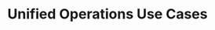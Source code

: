 ---
type: docs
title: "Unified Operations Use Cases"
linkTitle: "Unified Operations Use Cases"
weight: 7
description: >-
  Once you have server resources projected into Azure with Azure Arc, you can start to use native Azure tooling to manage the servers as native Azure resources. The following scenarios show examples of using Azure management tools such as resource tags, Azure Policy, Log Analytics, and more with Azure Arc enabled servers.
---